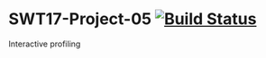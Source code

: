 # SWT17-Project-05 [![Build Status](https://travis-ci.org/HPI-SWA-Teaching/SWT17-Project-05.svg?branch=master)](https://travis-ci.org/HPI-SWA-Teaching/SWT17-Project-05)
Interactive profiling
